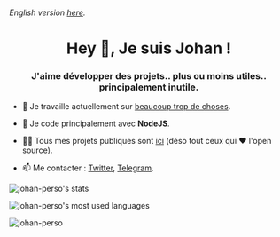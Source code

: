 ###### English version [here](https://github.com/johan-perso/johan-perso/blob/main/README-en.md).

<h1 align="center">Hey 👋, Je suis Johan !</h1>
<h3 align="center">J'aime développer des projets.. plus ou moins utiles.. principalement inutile.</h3>

- 🔭 Je travaille actuellement sur [beaucoup trop de choses](https://johanstick.me/project).

- 🌱 Je code principalement avec **NodeJS**.

- 👨‍💻 Tous mes projets publiques sont [ici](https://johanstick.me/project) (déso tout ceux qui ❤️ l'open source).

- 📫 Me contacter : [Twitter](https://twitter.com/messages/compose?text=Salut%20%F0%9F%91%8B&recipient_id=975789391594557440), [Telegram](https://t.me/JohanStick).

<p><img src="https://github-readme-stats.vercel.app/api?username=johan-perso&show_icons=true&locale=en" alt="johan-perso's stats"/></p>

<p><img src="https://github-readme-stats.vercel.app/api/top-langs?username=johan-perso&show_icons=true&locale=en&layout=compact" alt="johan-perso's most used languages"/></p>

<p><img align="center" src="https://github-readme-streak-stats.herokuapp.com/?user=johan-perso&" alt="johan-perso" /></p>
<!-- Fait avec https://rahuldkjain.github.io/gh-profile-readme-generator -->
